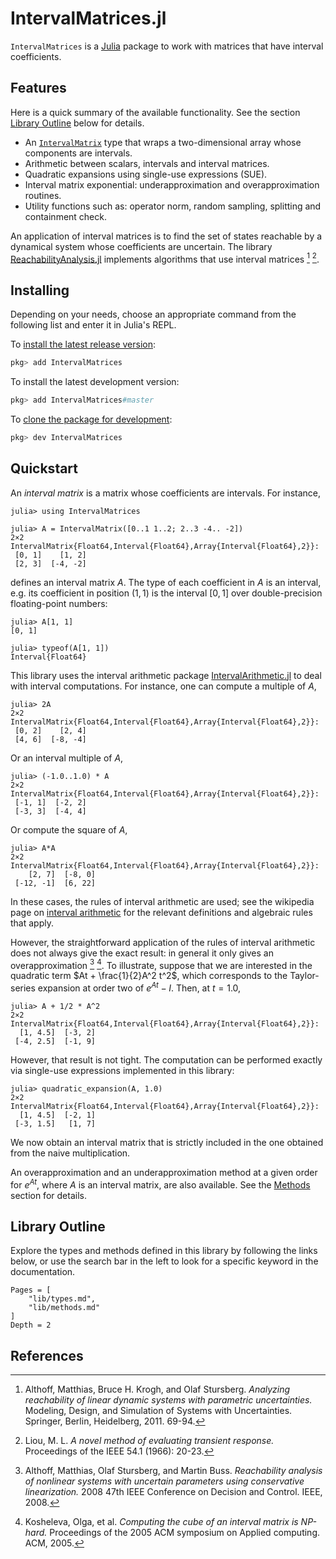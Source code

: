 # IntervalMatrices.jl

`IntervalMatrices` is a [Julia](http://julialang.org) package to work with
matrices that have interval coefficients.

## Features

Here is a quick summary of the available functionality.
See the section [Library Outline](@ref) below for details.

- An [`IntervalMatrix`](@ref) type that wraps a two-dimensional array whose components
  are intervals.
- Arithmetic between scalars, intervals and interval matrices.
- Quadratic expansions using single-use expressions (SUE).
- Interval matrix exponential: underapproximation and overapproximation routines.
- Utility functions such as: operator norm, random sampling, splitting and
  containment check.

An application of interval matrices is to find the set of states reachable by
a dynamical system whose coefficients are uncertain. The library
[ReachabilityAnalysis.jl](http://github.com/JuliaReach/ReachabilityAnalysis.jl)
implements algorithms that use interval matrices [^3] [^4].

## Installing

Depending on your needs, choose an appropriate command from the following list
and enter it in Julia's REPL.

To [install the latest release version](https://julialang.github.io/Pkg.jl/v1/managing-packages/#Adding-registered-packages-1):

```julia
pkg> add IntervalMatrices
```

To install the latest development version:

```julia
pkg> add IntervalMatrices#master
```

To [clone the package for development](https://julialang.github.io/Pkg.jl/v1/managing-packages/#Developing-packages-1):

```julia
pkg> dev IntervalMatrices
```

## Quickstart

An *interval matrix* is a matrix whose coefficients are intervals. For instance,

```jldoctest quickstart
julia> using IntervalMatrices

julia> A = IntervalMatrix([0..1 1..2; 2..3 -4.. -2])
2×2 IntervalMatrix{Float64,Interval{Float64},Array{Interval{Float64},2}}:
 [0, 1]    [1, 2]
 [2, 3]  [-4, -2]
```
defines an interval matrix $A$. The type of each coefficient in $A$ is an interval,
e.g. its coefficient in position $(1, 1)$ is the interval $[0, 1]$ over double-precision
floating-point numbers:

```jldoctest quickstart
julia> A[1, 1]
[0, 1]

julia> typeof(A[1, 1])
Interval{Float64}
```
This library uses the interval arithmetic package
[IntervalArithmetic.jl](https://github.com/JuliaIntervals/IntervalArithmetic.jl)
to deal with interval computations. For instance, one can compute a multiple
of $A$,

```jldoctest quickstart
julia> 2A
2×2 IntervalMatrix{Float64,Interval{Float64},Array{Interval{Float64},2}}:
 [0, 2]    [2, 4]
 [4, 6]  [-8, -4]
```
Or an interval multiple of $A$,

```jldoctest quickstart
julia> (-1.0..1.0) * A
2×2 IntervalMatrix{Float64,Interval{Float64},Array{Interval{Float64},2}}:
 [-1, 1]  [-2, 2]
 [-3, 3]  [-4, 4]
```

Or compute the square of $A$,
```jldoctest quickstart
julia> A*A
2×2 IntervalMatrix{Float64,Interval{Float64},Array{Interval{Float64},2}}:
    [2, 7]  [-8, 0]
 [-12, -1]  [6, 22]
```
In these cases, the rules of interval arithmetic are used; see the wikipedia page
on [interval arithmetic](https://en.wikipedia.org/wiki/Interval_arithmetic) for the
relevant definitions and algebraic rules that apply.

However, the straightforward application of the rules of interval arithmetic does
not always give the exact result: in general it only gives an overapproximation
[^1] [^2]. To illustrate, suppose that we are interested in the quadratic term
$At + \frac{1}{2}A^2 t^2$, which corresponds to the Taylor-series expansion at order two of
$e^{At} - I$. Then, at $t = 1.0$,

```jldoctest quickstart
julia> A + 1/2 * A^2
2×2 IntervalMatrix{Float64,Interval{Float64},Array{Interval{Float64},2}}:
  [1, 4.5]  [-3, 2]
 [-4, 2.5]  [-1, 9]
```
However, that result is not tight. The computation can be performed exactly via
single-use expressions implemented in this library:

```jldoctest quickstart
julia> quadratic_expansion(A, 1.0)
2×2 IntervalMatrix{Float64,Interval{Float64},Array{Interval{Float64},2}}:
  [1, 4.5]  [-2, 1]
 [-3, 1.5]   [1, 7]
```
We now obtain an interval matrix that is strictly included in the one obtained from
the naive multiplication.

An overapproximation and an underapproximation method at a given order for
$e^{At}$, where $A$ is an interval matrix, are also available. See the [Methods](@ref)
section for details.

## Library Outline

Explore the types and methods defined in this library by following the links below,
or use the search bar in the left to look for a specific keyword in the documentation.

```@contents
Pages = [
    "lib/types.md",
    "lib/methods.md"
]
Depth = 2
```

## References

[^1]: Althoff, Matthias, Olaf Stursberg, and Martin Buss. *Reachability analysis
      of nonlinear systems with uncertain parameters using conservative linearization.*
      2008 47th IEEE Conference on Decision and Control. IEEE, 2008.

[^2]: Kosheleva, Olga, et al. *Computing the cube of an interval matrix is NP-hard.*
      Proceedings of the 2005 ACM symposium on Applied computing. ACM, 2005.

[^3]: Althoff, Matthias, Bruce H. Krogh, and Olaf Stursberg. *Analyzing reachability
      of linear dynamic systems with parametric uncertainties.*
      Modeling, Design, and Simulation of Systems with Uncertainties.
      Springer, Berlin, Heidelberg, 2011. 69-94.

[^4]: Liou, M. L. *A novel method of evaluating transient response.*
      Proceedings of the IEEE 54.1 (1966): 20-23.
